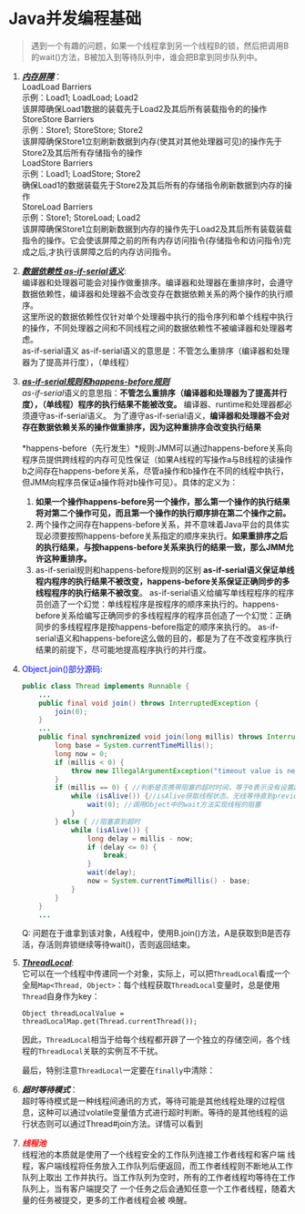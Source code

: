 # Java并发编程基础

> 遇到一个有趣的问题，如果一个线程拿到另一个线程B的锁，然后把调用B的wait()方法，B被加入到等待队列中，谁会把B拿到同步队列中。

1. [***内存屏障***](https://www.zhihu.com/question/325469611/answer/1650954047)：<br>LoadLoad Barriers <br>示例：Load1; LoadLoad; Load2 <br>该屏障确保Load1数据的装载先于Load2及其后所有装载指令的的操作 <br>StoreStore Barriers <br>示例：Store1; StoreStore; Store2 <br>该屏障确保Store1立刻刷新数据到内存(使其对其他处理器可见)的操作先于Store2及其后所有存储指令的操作 <br>LoadStore Barriers <br>示例：Load1; LoadStore; Store2 <br>确保Load1的数据装载先于Store2及其后所有的存储指令刷新数据到内存的操作 <br>StoreLoad Barriers <br>示例：Store1; StoreLoad; Load2 <br>该屏障确保Store1立刻刷新数据到内存的操作先于Load2及其后所有装载装载指令的操作。它会使该屏障之前的所有内存访问指令(存储指令和访问指令)完成之后,才执行该屏障之后的内存访问指令。

2. ***[数据依赖性 as-if-serial语义](https://blog.csdn.net/cold___play/article/details/104031253)***: <br>编译器和处理器可能会对操作做重排序。编译器和处理器在重排序时，会遵守数据依赖性，编译器和处理器不会改变存在数据依赖关系的两个操作的执行顺序。<br>这里所说的数据依赖性仅针对单个处理器中执行的指令序列和单个线程中执行的操作，不同处理器之间和不同线程之间的数据依赖性不被编译器和处理器考虑。<br>as-if-serial语义
   as-if-serial语义的意思是：不管怎么重排序（编译器和处理器为了提高并行度），（单线程）

3. ***[as-if-serial规则和happens-before规则](https://xmmarlowe.github.io/2021/04/28/%E5%B9%B6%E5%8F%91/as-if-serial%E8%A7%84%E5%88%99%E5%92%8Chappens-before%E8%A7%84%E5%88%99/)***<br>*as-if-serial*语义的意思指：**不管怎么重排序（编译器和处理器为了提高并行度），（单线程）程序的执行结果不能被改变。** 编译器、runtime和处理器都必须遵守as-if-serial语义。
   为了遵守as-if-serial语义，**编译器和处理器不会对存在数据依赖关系的操作做重排序，因为这种重排序会改变执行结果**<br><br>*happens-before（先行发生）*规则:JMM可以通过happens-before关系向程序员提供跨线程的内存可见性保证（如果A线程的写操作a与B线程的读操作b之间存在happens-before关系，尽管a操作和b操作在不同的线程中执行，但JMM向程序员保证a操作将对b操作可见）。具体的定义为：

   1. **如果一个操作happens-before另一个操作，那么第一个操作的执行结果将对第二个操作可见，而且第一个操作的执行顺序排在第二个操作之前。**
   2. 两个操作之间存在happens-before关系，并不意味着Java平台的具体实现必须要按照happens-before关系指定的顺序来执行。**如果重排序之后的执行结果，与按happens-before关系来执行的结果一致，那么JMM允许这种重排序。**
   3. as-if-serial规则和happens-before规则的区别
      **as-if-serial语义保证单线程内程序的执行结果不被改变，happens-before关系保证正确同步的多线程程序的执行结果不被改变**。
      as-if-serial语义给编写单线程程序的程序员创造了一个幻觉：单线程程序是按程序的顺序来执行的。happens-before关系给编写正确同步的多线程程序的程序员创造了一个幻觉：正确同步的多线程程序是按happens-before指定的顺序来执行的。
      as-if-serial语义和happens-before这么做的目的，都是为了在不改变程序执行结果的前提下，尽可能地提高程序执行的并行度。

4. <font color = "blue">Object.join()部分源码:</font>

   ```java
   public class Thread implements Runnable {
       ...
       public final void join() throws InterruptedException {
           join(0);
       }
       ...
       public final synchronized void join(long millis) throws InterruptedException {
           long base = System.currentTimeMillis();
           long now = 0;
           if (millis < 0) {
               throw new IllegalArgumentException("timeout value is negative");
           }
           if (millis == 0) { //判断是否携带阻塞的超时时间，等于0表示没有设置超时时间
               while (isAlive()) {//isAlive获取线程状态，无线等待直到previousThread线程结束
                   wait(0); //调用Object中的wait方法实现线程的阻塞
               }
           } else { //阻塞直到超时
               while (isAlive()) { 
                   long delay = millis - now;
                   if (delay <= 0) {
                       break;
                   }
                   wait(delay);
                   now = System.currentTimeMillis() - base;
               }
           }
       }
       ...
   ```

   Q: 问题在于谁拿到该对象，A线程中，使用B.join()方法，A是获取到B是否存活，存活则弃锁继续等待wait()，否则返回结束。

5. ***[ThreadLocal](https://www.liaoxuefeng.com/wiki/1252599548343744/1306581251653666)***:<br>它可以在一个线程中传递同一个对象，实际上，可以把`ThreadLocal`看成一个全局`Map<Thread, Object>`：每个线程获取`ThreadLocal`变量时，总是使用`Thread`自身作为key：

   ```
   Object threadLocalValue = threadLocalMap.get(Thread.currentThread());
   ```

   因此，`ThreadLocal`相当于给每个线程都开辟了一个独立的存储空间，各个线程的`ThreadLocal`关联的实例互不干扰。

   最后，特别注意`ThreadLocal`一定要在`finally`中清除：

6. ***超时等待模式***：<br>超时等待模式是一种线程间通讯的方式，等待可能是其他线程处理的过程信息，这种可以通过volatile变量值方式进行超时判断。等待的是其他线程的运行状态则可以通过Thread#join方法。详情可以看到

7. ***<font color = "red">线程池</font>***<br>线程池的本质就是使用了一个线程安全的工作队列连接工作者线程和客户端 线程，客户端线程将任务放入工作队列后便返回，而工作者线程则不断地从工作队列上取出 工作并执行。当工作队列为空时，所有的工作者线程均等待在工作队列上，当有客户端提交了 一个任务之后会通知任意一个工作者线程，随着大量的任务被提交，更多的工作者线程会被 唤醒。